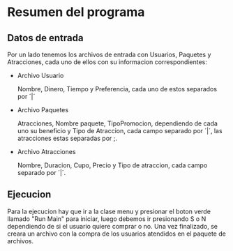 <h1>Resumen del programa</h1>

<h2>Datos de entrada</h2>

<p>Por un lado tenemos los archivos de entrada con Usuarios, Paquetes y Atracciones, cada uno de ellos con su informacion correspondientes:</p>

<ul>
  <li>
    Archivo Usuario
    <p>Nombre, Dinero, Tiempo y Preferencia,
     cada uno de estos separados por ´|´</p>
  </li>
  <li>
    Archivo Paquetes
    <p> Atracciones, Nombre paquete, TipoPromocion, dependiendo de cada uno su beneficio y Tipo de Atraccion, cada campo separado por ´|´, las atracciones estas separadas por ;.</p>
  </li>
  <li>
    Archivo Atracciones
    <p>Nombre, Duracion, Cupo, Precio y Tipo de atraccion, cada campo separado por ´|´.</p>
  </li>
</ul>

<h2>Ejecucion</h2>

<p>Para la ejecucion hay que ir a la clase menu y presionar el boton verde llamado "Run Main" para iniciar, luego debemos ir presionando S o N dependiendo de si el usuario quiere comprar o no.
Una vez finalizado, se creara un archivo con la compra de los usuarios atendidos en el paquete de archivos.</p>
